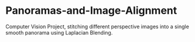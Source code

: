 # Panoramas-and-Image-Alignment
Computer Vision Project, stitching different perspective images into a single smooth panorama using Laplacian Blending.
